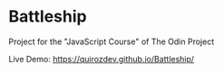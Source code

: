 # Battleship

Project for the "JavaScript Course" of The Odin Project

Live Demo:
https://quirozdev.github.io/Battleship/
